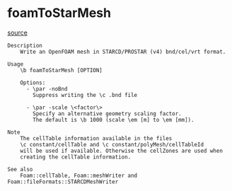 # foamToStarMesh

[source](github.com/OpenFOAM-jp/OpenFOAM-utilities-tutorials-jp/blob/master/v1906/mesh/conversion/foamToStarMesh/foamToStarMesh.C/foamToStarMesh.C)

```
Description
    Write an OpenFOAM mesh in STARCD/PROSTAR (v4) bnd/cel/vrt format.

Usage
    \b foamToStarMesh [OPTION]

    Options:
      - \par -noBnd
        Suppress writing the \c .bnd file

      - \par -scale \<factor\>
        Specify an alternative geometry scaling factor.
        The default is \b 1000 (scale \em [m] to \em [mm]).

Note
    The cellTable information available in the files
    \c constant/cellTable and \c constant/polyMesh/cellTableId
    will be used if available. Otherwise the cellZones are used when
    creating the cellTable information.

See also
    Foam::cellTable, Foam::meshWriter and Foam::fileFormats::STARCDMeshWriter


```

